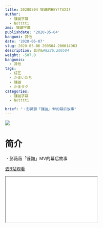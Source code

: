 ```yaml
---
title: 20200504 镰鼬的HEY!TAXI!
author:
  - 镰鼬字幕
  - Notttti
zmz: 镰鼬字幕
publishdate: '2020-05-04'
bangumi: 其他
date: '2020-05-07'
slug: 2020-05-06-200504-200614963
description: 其他&#8226;200504
weight: -507.0
bangumis:
  - 其他
tags:
  - 综艺
  - かまいたち
  - 镰鼬
  - かまタク
categories:
  - 镰鼬字幕
  - Notttti

brief: "・彭薇薇「镰鼬」MV的幕后故事"
---
```

![](https://raw.githubusercontent.com/tcgriffith/owaraisite/master/static/tmpimg/7516dc96cfa5468d42b17d9b7fcc3564484a32ea.jpg.480.jpg)
# 简介  
・彭薇薇「镰鼬」MV的幕后故事  

[去B站观看](https://www.bilibili.com/video/av200614963/)
<div class ="resp-container"><iframe class="testiframe" src="//player.bilibili.com/player.html?aid=200614963"", scrolling="no", allowfullscreen="true" > </iframe></div> 
